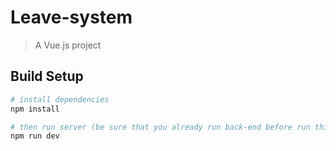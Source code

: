 # Leave-system

> A Vue.js project

## Build Setup

``` bash
# install dependencies
npm install

# then run server (be sure that you already run back-end before run this project)
npm run dev

